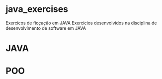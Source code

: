 # java_exercises
Exercicos de ficçação em JAVA
Exercicios desenvolvidos na disciplina de desenvolvimento de software em JAVA

# JAVA
# POO
